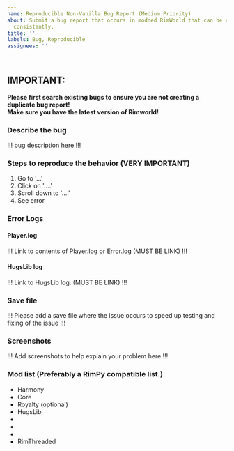 ```yaml
---
name: Reproducible Non-Vanilla Bug Report (Medium Priority)
about: Submit a bug report that occurs in modded RimWorld that can be reproduced fairly
  consistantly.
title: ''
labels: Bug, Reproducible
assignees: ''

---
```


## **IMPORTANT:**  
**Please first search existing bugs to ensure you are not creating a duplicate bug report!**   
**Make sure you have the latest version of Rimworld!**  

### **Describe the bug**
!!! bug description here !!!

### **Steps to reproduce the behavior (VERY IMPORTANT)**
1. Go to '...'
2. Click on '....'
3. Scroll down to '....'
4. See error

### **Error Logs**
#### **Player.log**
!!! Link to contents of Player.log or Error.log (MUST BE LINK) !!!  
#### **HugsLib log**
!!! Link to HugsLib log. (MUST BE LINK) !!!

### **Save file**
!!! Please add a save file where the issue occurs to speed up testing and fixing of the issue !!!

### **Screenshots**
!!! Add screenshots to help explain your problem here !!!

### **Mod list (Preferably a RimPy compatible list.)**
* Harmony
* Core
* Royalty (optional)
* HugsLib
*
*
*
* RimThreaded

